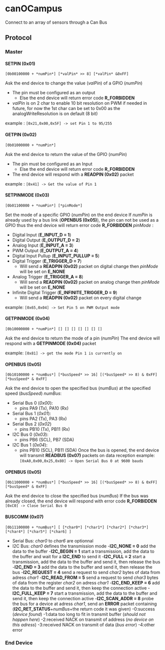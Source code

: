 # canOCampus
Connect to an array of sensors through a Can Bus




## Protocol
### Master
#### SETPIN (0x01)
`[0b00100000 + *numPin*] [*valPin* >> 8] [*valPin* &0xFF]`

Ask the end device to change the value (*valPin*) of a GPIO (*numPin*)
- The pin must be configured as an output
  - Else the end device will return error code **R_FORBIDDEN**
- *valPin* is on 2 char to enable 10 bit resolution on PWM if needed in future, for now the 1st char can be set to 0x00 as the analogWriteResolution is on default (8 bit)

example :
`[0x21,0x00,0x5F] -> set Pin 1 to 95/255`

#### GETPIN (0x02)
`[0b01000000 + *numPin*]`

Ask the end device to return the value of the GPIO (*numPin*)
- The pin must be configured as an Input
  - Else the end device will return error code **R_FORBIDDEN**
- The end device will respond with a **READPIN (0x02)** packet

example :
`[0x41] -> Get the value of Pin 1`

#### SETPINMODE (0x03)
`[0b01100000 + *numPin*] [*pinMode*]`

Set the mode of a specific GPIO (*numPin*) on the end device
If *numPin* is already used by a bus link (**OPENBUS (0x05)**), the pin can not be used as a GPIO thus the end device will return error code **R_FORBIDDEN**
*pinMode* :
- Digital Input (**E_INPUT_D = 1**)
- Digital Output (**E_OUTPUT_D = 2**)
- Analog Input (**E_INPUT_A = 3**)
- PWM Output (**E_OUTPUT_A = 4**)
- Digital Input Pullup (**E_INPUT_PULLUP = 5**)
- Digital Trigger (**E_TRIGGER_D = 7**)
  - Will send a **READPIN (0x02)** packet on digital change then *pinMode* will be set on **E_NONE**
- Analog Trigger (**E_TRIGGER_A = 8**)
  - Will send a **READPIN (0x02)** packet on analog change then *pinMode* will be set on **E_NONE**
- Infinite Digital Trigger (**E_INFINITE_TRIGGER_D = 9**)
  - Will send a **READPIN (0x02)** packet on every digital change

example:
`[0x65,0x04] -> Set Pin 5 on PWM Output mode`


#### GETPINMODE (0x04)
`[0b10000000 + *numPin*] [] [] [] [] [] [] []`

Ask the end device to return the mode of a pin (*numPin*)
The end device will respond with a **GETPINMODE (0x04)** packet

example:
`[0x81] -> get the mode Pin 1 is currently on`

#### OPENBUS (0x05)
`[0b10100000 + *numBus*] [*busSpeed* >> 16] [(*busSpeed* >> 8) & 0xFF] [*busSpeed* & 0xFF]`

Ask the end device to open the specified bus (*numBus*) at the specified speed (*busSpeed*)
*numBus*:
- Serial Bus 0 (*0x00*):
  - pins PA9 (Tx), PA10 (Rx)
- Serial Bus 1 (*0x01*):
  - pins PA2 (Tx), PA3 (Rx)
- Serial Bus 2 (*0x02*)
  - pins PB10 (Tx), PB11 (Rx)
- I2C Bus 0 (*0x03*):
  - pins PB6 (SCL), PB7 (SDA)
- I2C Bus 1 (*0x04*):
  - pins PB10 (SCL), PB11 (SDA)
Once the bus is opened, the end device will transmit **READBUS (0x07)** packets on data reception
example:
`[0xA0,0x00,0x25,0x80] -> Open Serial Bus 0 at 9600 bauds`

#### OPENBUS (0x05)
`[0b11000000 + *numBus*] [*busSpeed* >> 16] [(*busSpeed* >> 8) & 0xFF] [*busSpeed* & 0xFF]`

Ask the end device to close the specified bus (*numBus*)
If the bus was already closed, the end device will respond with error code **R_FORBIDDEN**
`[0xC0] -> Close Serial Bus 0`

#### BUSCOMM (0x07)
`[0b11100000 + *numBus*] [ [*char0*] [*char1*] [*char2*] [*char3*] [*char4*] [*char5*] [*char6] ]`
- Serial Bus:
  *char0* to *char6* are optionnal
- I2C Bus:
  *char0* defines the transmission mode 
    -**I2C_NONE = 0** add the data to the buffer
    -**I2C_BEGIN = 1** start a transmission, add the data to the buffer and wait for a **I2C_END** to send it
    -**I2C_FULL = 2** start a transmission, add the data to the buffer and send it, then release the bus
    -**I2C_END = 3** add the data to the buffer and send it, then release the bus
    -**I2C_REQUEST = 4** send a request to send *char2* bytes of data from adress *char1*
    -**I2C_READ_FROM = 5** send a request to send *char3* bytes of data from the register *char2* on adress *char1*
    -**I2C_END_KEEP = 6** add the data to the buffer and send it, then keep the connection active
    -**I2C_FULL_KEEP = 7** start a transmission, add the data to the buffer and send it, then keep the connection active
    -**I2C_SCAN_ADDR = 8** probe the bus for a device at adress *char1*, send an **ERROR** packet containing (**I2C_RET_STATUS**+*numBus*+the return code it was given)
      -0:success (*device found*)
      -1:data too long to fit in transmit buffer (*should not happen here*)
      -2:received NACK on transmit of address (*no device on this adress*)
      -3:received NACK on transmit of data (*bus error*)
      -4:other error
    
### End Device

